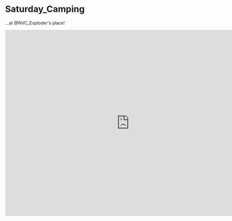 Saturday_Camping
================

...at @NVC_Exploder's place!

<iframe src="https://www.google.com/maps/embed?pb=!1m29!1m12!1m3!1d89288.96948947657!2d-122.57733798623872!3d45.62510519276311!2m3!1f0!2f0!3f0!3m2!1i1024!2i768!4f13.1!4m14!1i0!3e1!4m5!1s0x54950b0b7da97427%3A0x1c36b9e6f6d18591!2sPortland%2C+OR!3m2!1d45.5234515!2d-122.6762071!4m5!1s0x5495b799919691bb%3A0x10dfeb2d3a4907d2!2s13109+NE+Vinemaple+Rd%2C+Brush+Prairie%2C+WA+98606!3m2!1d45.718253!2d-122.395395!5e0!3m2!1sen!2sus!4v1406759526941" width="800" height="600" frameborder="0" style="border:0"></iframe>
